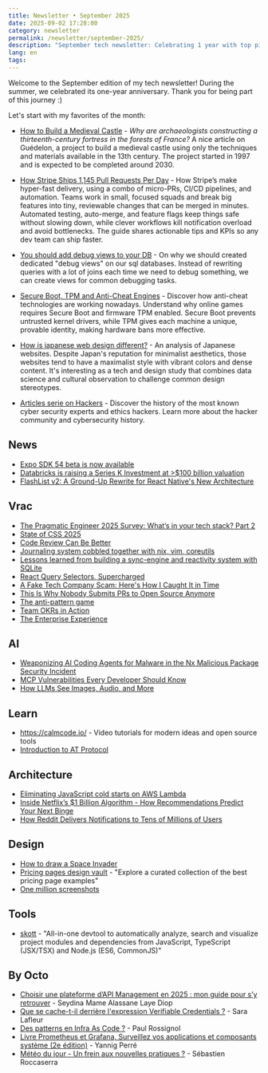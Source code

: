 ```yaml
---
title: Newsletter • September 2025
date: 2025-09-02 17:28:00
category: newsletter
permalink: /newsletter/september-2025/
description: "September tech newsletter: Celebrating 1 year with top picks on medieval castles, Stripe’s micro-PRs, debugging views, anti-cheat, and web design."
lang: en
tags: 
---
```


Welcome to the September edition of my tech newsletter! During the summer, we celebrated its one-year anniversary. Thank you for being part of this journey :)

Let's start with my favorites of the month:

- [How to Build a Medieval Castle](https://archaeology.org/issues/september-october-2025/features/how-to-build-a-medieval-castle/) - *Why are archaeologists constructing a thirteenth-century fortress in the forests of France?* A nice article on Guédelon, a project to build a medieval castle using only the techniques and materials available in the 13th century. The project started in 1997 and is expected to be completed around 2030.

- [How Stripe Ships 1,145 Pull Requests Per Day](https://blog.pullnotifier.com/blog/how-stripe-ships-1145-pull-requests-per-day) - How Stripe’s make hyper-fast delivery, using a combo of micro-PRs, CI/CD pipelines, and automation. Teams work in small, focused squads and break big features into tiny, reviewable changes that can be merged in minutes. Automated testing, auto-merge, and feature flags keep things safe without slowing down, while clever workflows kill notification overload and avoid bottlenecks. The guide shares actionable tips and KPIs so any dev team can ship faster.

- [You should add debug views to your DB](https://chrispenner.ca/posts/views-for-debugging) - On why we should created dedicated "debug views" on our sql databases. Instead of rewriting queries with a lot of joins each time we need to debug something, we can create views for common debugging tasks.

- [Secure Boot, TPM and Anti-Cheat Engines](https://andrewmoore.ca/blog/post/anticheat-secure-boot-tpm/) - Discover how anti-cheat technologies are working nowadays. Understand why online games requires Secure Boot and firmware TPM enabled. Secure Boot prevents untrusted kernel drivers, while TPM gives each machine a unique, provable identity, making hardware bans more effective.

- [How is japanese web design different?](https://sabrinas.space/) - An analysis of Japanese websites. Despite Japan's reputation for minimalist aesthetics, those websites tend to have a maximalist style with vibrant colors and dense content. It's interesting as a tech and design study that combines data science and cultural observation to challenge common design stereotypes.

- [Articles serie on Hackers](https://korben.info/collections/hackers/) - Discover the history of the most known cyber security experts and ethics hackers. Learn more about the hacker community and cybersecurity history.

## News

- [Expo SDK 54 beta is now available](https://expo.dev/changelog/sdk-54-beta)
- [Databricks is raising a Series K Investment at >$100 billion valuation](https://www.databricks.com/company/newsroom/press-releases/databricks-raising-series-k-investment-100-billion-valuation)
- [FlashList v2: A Ground-Up Rewrite for React Native's New Architecture](https://shopify.engineering/flashlist-v2)

## Vrac

- [The Pragmatic Engineer 2025 Survey: What’s in your tech stack? Part 2](https://newsletter.pragmaticengineer.com/p/the-pragmatic-engineer-2025-survey-part-2)
- [State of CSS 2025](https://2025.stateofcss.com/en-US/)
- [Code Review Can Be Better](https://tigerbeetle.com/blog/2025-08-04-code-review-can-be-better/)
- [Journaling system cobbled together with nix, vim, coreutils](https://tangled.sh/@oppi.li/journal)
- [Lessons learned from building a sync-engine and reactivity system with SQLite](https://www.finkelstein.fr/sqlite-sync-engine-with-reactivity)
- [React Query Selectors, Supercharged](https://tkdodo.eu/blog/react-query-selectors-supercharged)
- [A Fake Tech Company Scam: Here's How I Caught It in Time](https://newsletter.eng-leadership.com/p/a-fake-tech-company-scam-heres-how)
- [This Is Why Nobody Submits PRs to Open Source Anymore](https://medium.com/@ThreadSafeDiaries/this-is-why-nobody-submits-prs-to-open-source-anymore-e3d8d18d7b1d)
- [The anti-pattern game](https://hakon.gylterud.net/antipattern/)
- [Team OKRs in Action](https://martinfowler.com/articles/team-okr.html)
- [The Enterprise Experience](https://churchofturing.github.io/the-enterprise-experience.html)

## AI
- [Weaponizing AI Coding Agents for Malware in the Nx Malicious Package Security Incident](https://snyk.io/blog/weaponizing-ai-coding-agents-for-malware-in-the-nx-malicious-package/)
- [MCP Vulnerabilities Every Developer Should Know](https://composio.dev/blog/mcp-vulnerabilities-every-developer-should-know)
- [How LLMs See Images, Audio, and More](https://blog.bytebytego.com/p/how-llms-see-images-audio-and-more)

## Learn

- https://calmcode.io/ - Video tutorials for modern ideas and open source tools
- [Introduction to AT Protocol](https://mackuba.eu/2025/08/20/introduction-to-atproto/)

## Architecture

- [Eliminating JavaScript cold starts on AWS Lambda](https://goose.icu/lambda/)
- [Inside Netflix’s $1 Billion Algorithm - How Recommendations Predict Your Next Binge](https://beyondit.blog/blogs/Inside-Netflixs-1-Billion-Algorithm)
- [How Reddit Delivers Notifications to Tens of Millions of Users](https://blog.bytebytego.com/p/how-reddit-delivers-notifications)

## Design

- [How to draw a Space Invader](https://muffinman.io/blog/invaders/)
- [Pricing pages design vault](https://pricingpages.design/) - "Explore a curated collection of the best pricing page examples"
- [One million screenshots](https://onemillionscreenshots.com/?q=random)

## Tools

- [skott](https://github.com/antoine-coulon/skott) - "All-in-one devtool to automatically analyze, search and visualize project modules and dependencies from JavaScript, TypeScript (JSX/TSX) and Node.js (ES6, CommonJS)"

## By Octo

- [Choisir une plateforme d’API Management en 2025 : mon guide pour s’y retrouver](https://blog.octo.com/choisir-une-plateforme-d'api-management-en-2025--mon-guide-pour-s'y-retrouver) - Seydina Mame Alassane Laye Diop
- [Que se cache-t-il derrière l'expression Verifiable Credentials ?](https://blog.octo.com/que-se-cache-t-il-derriere-l'expression-verifiable-credentials) - Sara Lafleur
- [Des patterns en Infra As Code ?](https://blog.octo.com/des-patterns-en-infra-as-code) - Paul Rossignol
- [Livre Prometheus et Grafana, Surveillez vos applications et composants système (2e édition)](https://www.editions-eni.fr/livre/prometheus-et-grafana-surveillez-vos-applications-et-composants-systeme-2e-edition-9782409050725/architecture-de-prometheus) - Yannig Perré
- [Météo du jour - Un frein aux nouvelles pratiques ?](https://sroccaserra.fr/billets/2025-08-28_un-frein-aux-nouvelles-pratiques.html) - Sébastien Roccaserra
